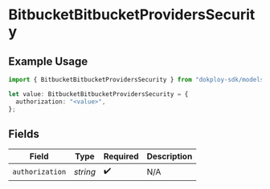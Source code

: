 # BitbucketBitbucketProvidersSecurity

## Example Usage

```typescript
import { BitbucketBitbucketProvidersSecurity } from "dokploy-sdk/models/operations";

let value: BitbucketBitbucketProvidersSecurity = {
  authorization: "<value>",
};
```

## Fields

| Field              | Type               | Required           | Description        |
| ------------------ | ------------------ | ------------------ | ------------------ |
| `authorization`    | *string*           | :heavy_check_mark: | N/A                |